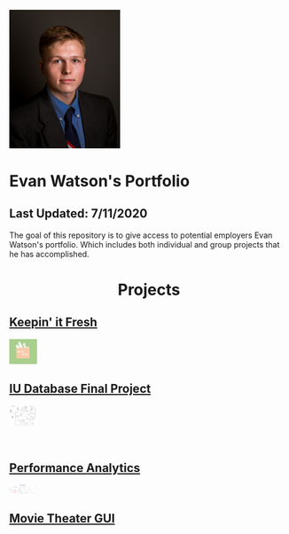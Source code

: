 <div class="flex-container">

<img src="Resources/Images/headshot.png" alt="results" width="200" height="auto"/> </a>

# Evan Watson's Portfolio

</div>

## Last Updated: 7/11/2020
The goal of this repository is to give access to potential employers Evan Watson's portfolio. Which includes both individual and group projects that he has accomplished.

# <div align="center"> Projects </div>

## <a href="https://github.com/evanwatson98/portfolio/tree/master/Capstone"> Keepin' it Fresh

<img src="Resources/Images/whitelogo.jpg" alt="results" style="width: 50px; height: auto;"/> </a>

## <a href="https://github.com/evanwatson98/portfolio/tree/master/Database/Information%20Representation%20Final%20Project"> IU Database Final Project

<img src="Resources/Images/IS_Final_Project_ERD.jpeg" alt="results" style="width:50px;"/> </a>

<br>

## <a href="https://github.com/evanwatson98/portfolio/tree/master/Performance%20Analytics"> Performance Analytics 

<img src="Resources/Images/results.png" alt="results" style="width:50px;"/> </a>

## <a href="https://github.com/evanwatson98/portfolio/tree/master/Performance%20Analytics"> Movie Theater GUI </a>
